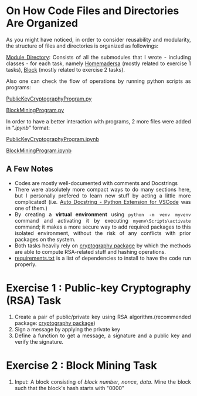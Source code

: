 # On How Code Files and Directories Are Organized

<div id=1 align="justify">
As you might have noticed, in order to consider reusability and modularity, the structure of files and directories is organized as followings:

[Module Directory](homework2/Modules/): Consists of all the submodules that I wrote - including classes - for each task, namely [Homemadersa](homework2/Modules/Homemadersa.py) (mostly related to exercise 1 tasks), [Block](homework2/Modules/Block.py) (mostly related to exercise 2 tasks).

Also one can check the flow of operations by running python scripts as programs:

[PublicKeyCryptographyProgram.py](homework2/PublicKeyCryptographyProgram.py)

[BlockMiningProgram.py](homework2/BlockMiningProgram.py)

In order to have a better interaction with programs, 2 more files were added in _".ipynb"_ format:

[PublicKeyCryptographyProgram.ipynb](homework2/PublicKeyCryptographyProgram.ipynb)

[BlockMiningProgram.ipynb](homework2/BlockMiningProgram.ipynb)

## A Few Notes
- Codes are mostly well-documented with comments and Docstrings
- There were absolutely more compact ways to do many sections here, but I personally prefered to learn new stuff by acting a little more complicated! (i.e. [Auto Docstring - Python Extension for VSCode](https://marketplace.visualstudio.com/items?itemName=njpwerner.autodocstring) was one of them.) 
- By creating a **virtual environment** using `python -m venv myvenv` command and activating it by executing `myenv\Scripts\activate` command; it makes a more secure way to add required packages to this isolated environment, without the risk of any conflicts with prior packages on the system.
- Both tasks heavily rely on [cryptography package](https://cryptography.io/en/latest/) by which the methods are able to compute RSA-related stuff and hashing operations.
- [requirements.txt](homework2/requirements.txt) is a list of dependencies to install to have the code run properly.

# Exercise 1 : Public-key Cryptography (RSA) Task
1. Create a pair of public/private key using RSA algorithm.(recommended package: [cryptography package](https://cryptography.io/en/latest/))
2. Sign a message by applying the private key
3. Define a function to get a message, a signature and a public key and verify the signature.

# Exercise 2 : Block Mining Task

1. Input: A block consisting of *block number*, *nonce*, *data*. Mine the block such that the block's hash starts with "0000"   

</div id=1>
